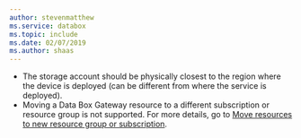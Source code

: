 ```yaml
---
author: stevenmatthew
ms.service: databox  
ms.topic: include
ms.date: 02/07/2019
ms.author: shaas
---
```


- The storage account should be physically closest to the region where the device is deployed (can be different from where the service is deployed).
- Moving a Data Box Gateway resource to a different subscription or resource group is not supported. For more details, go to [Move resources to new resource group or subscription](../articles/azure-resource-manager/management/move-resource-group-and-subscription.md).
